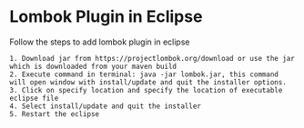 # Lombok Plugin in Eclipse

Follow the steps to add lombok plugin in eclipse

	1. Download jar from https://projectlombok.org/download or use the jar which is downloaded from your maven build
	2. Execute command in terminal: java -jar lombok.jar, this command will open window with install/update and quit the installer options.
	3. Click on specify location and specify the location of executable eclipse file
	4. Select install/update and quit the installer
	5. Restart the eclipse

